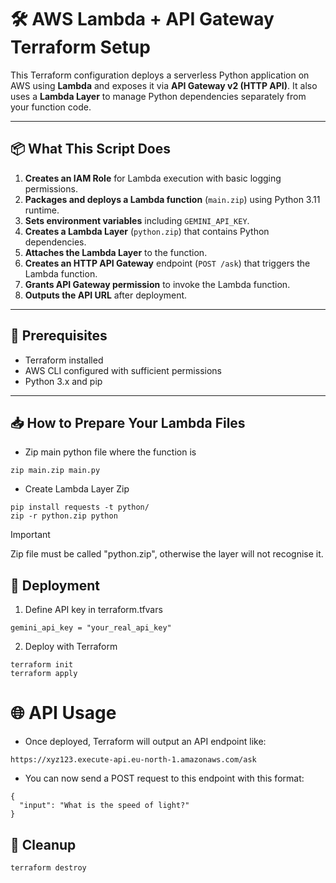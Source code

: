 # 🛠️ AWS Lambda + API Gateway Terraform Setup

This Terraform configuration deploys a serverless Python application on AWS using **Lambda** and exposes it via **API Gateway v2 (HTTP API)**. It also uses a **Lambda Layer** to manage Python dependencies separately from your function code.

---

## 📦 What This Script Does

1. **Creates an IAM Role** for Lambda execution with basic logging permissions.
2. **Packages and deploys a Lambda function** (`main.zip`) using Python 3.11 runtime.
3. **Sets environment variables** including `GEMINI_API_KEY`.
4. **Creates a Lambda Layer** (`python.zip`) that contains Python dependencies.
5. **Attaches the Lambda Layer** to the function.
6. **Creates an HTTP API Gateway** endpoint (`POST /ask`) that triggers the Lambda function.
7. **Grants API Gateway permission** to invoke the Lambda function.
8. **Outputs the API URL** after deployment.

---

## 🔧 Prerequisites

- Terraform installed
- AWS CLI configured with sufficient permissions
- Python 3.x and pip

---

## 📥 How to Prepare Your Lambda Files

- Zip main python file where the function is
```
zip main.zip main.py
```

- Create Lambda Layer Zip
```
pip install requests -t python/
zip -r python.zip python
```
> [!IMPORTANT]
> Zip file must be called "python.zip", otherwise the layer will not recognise it.

## 🚀 Deployment

1. Define API key in terraform.tfvars
```
gemini_api_key = "your_real_api_key"
```

2. Deploy with Terraform
```
terraform init
terraform apply
```

# 🌐 API Usage
- Once deployed, Terraform will output an API endpoint like:

```
https://xyz123.execute-api.eu-north-1.amazonaws.com/ask
```

- You can now send a POST request to this endpoint with this format:

```
{
  "input": "What is the speed of light?"
}
```

## 🧽 Cleanup

```
terraform destroy
```